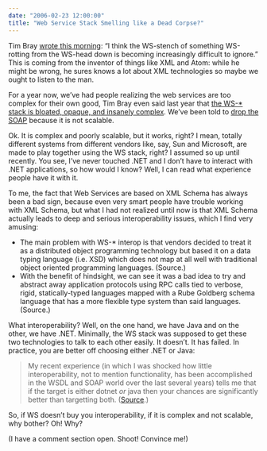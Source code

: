 ```yaml
---
date: "2006-02-23 12:00:00"
title: "Web Service Stack Smelling like a Dead Corpse?"
---
```




Tim Bray [wrote this morning](http://www.tbray.org/ongoing/When/200x/2006/02/22/WS-Flurry): &ldquo;I think the WS-stench of something WS-rotting from the WS-head down is becoming increasingly difficult to ignore.&rdquo; This is coming from the inventor of things like XML and Atom: while he might be wrong, he sures knows a lot about XML technologies so maybe we ought to listen to the man.

For a year now, we&rsquo;ve had people realizing the web services are too complex for their own good, Tim Bray even said last year that [the WS-* stack is bloated, opaque, and insanely complex](http://www.tbray.org/ongoing/When/200x/2004/09/18/WS-Oppo). We&rsquo;ve been told to [drop the SOAP](http://www.perl.com/pub/2004/09/30/drop_the_soap.html) because it is not scalable.

Ok. It is complex and poorly scalable, but it works, right? I mean, totally different systems from different vendors like, say, Sun and Microsoft, are made to play together using the WS stack, right? I assumed so up until recently. You see, I&rsquo;ve never touched .NET and I don&rsquo;t have to interact with .NET applications, so how would I know? Well, I can read what experience people have it with it.

To me, the fact that Web Services are based on XML Schema has always been a bad sign, because even very smart people have trouble working with XML Schema, but what I had not realized until now is that XML Schema actually leads to deep and serious interoperability issues, which I find very amusing:

- The main problem with WS-* interop is that vendors decided to treat it as a distributed object programming technology but based it on a data typing language (i.e. XSD) which does not map at all well with traditional object oriented programming languages. (Source.)
- With the benefit of hindsight, we can see it was a bad idea to try and abstract away application protocols using RPC calls tied to verbose, rigid, statically-typed languages mapped with a Rube Goldberg schema language that has a more flexible type system than said languages. (Source.)


What interoperability? Well, on the one hand, we have Java and on the other, we have .NET. Minimally, the WS stack was supposed to get these two technologies to talk to each other easily. It doesn&rsquo;t. It has failed. In practice, you are better off choosing either .NET or Java:

> My recent experience (in which I was shocked how little interoperability, not to mention functionality, has been accomplished in the WSDL and SOAP world over the last several years) tells me that if the target is either dotnet *or* java then your chances are significantly better than targetting both. ([Source](https://patricklogan.blogspot.com/2006/02/rest-and-soap.html).)


So, if WS doesn&rsquo;t buy you interoperability, if it is complex and not scalable, why bother? Oh! Why?

(I have a comment section open. Shoot! Convince me!)

